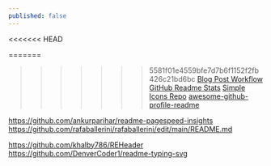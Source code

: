 ```yaml
---
published: false
---
```

<<<<<<< HEAD

=======
>>>>>>> 5581f01e4559bfe7d7b6f1152f2fb426c21bd6bc
[Blog Post Workflow](https://github.com/gautamkrishnar/blog-post-workflow)
[GitHub Readme Stats](#https://github.com/anuraghazra/github-readme-stats)
[Simple Icons Repo](https://github.com/simple-icons/simple-icons)
[ awesome-github-profile-readme](https://github.com/abhisheknaiidu/awesome-github-profile-readme)


https://github.com/ankurparihar/readme-pagespeed-insights
https://github.com/rafaballerini/rafaballerini/edit/main/README.md

https://github.com/khalby786/REHeader
https://github.com/DenverCoder1/readme-typing-svg
